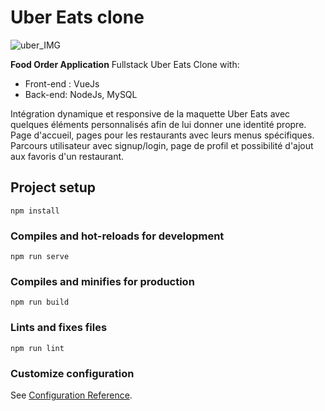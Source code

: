 # Uber Eats clone

![uber_IMG](https://user-images.githubusercontent.com/86949841/194307103-9e9da9d7-45a1-43f4-94ec-8fafcbd5c9ae.jpg)  

**Food Order Application** Fullstack Uber Eats Clone with:  
- Front-end : VueJs  
- Back-end: NodeJs, MySQL  

Intégration dynamique et responsive de la maquette Uber Eats avec quelques éléments personnalisés afin de lui donner une identité propre. Page d'accueil, pages pour les restaurants avec leurs menus spécifiques. Parcours utilisateur avec signup/login, page de profil et possibilité d'ajout aux favoris d'un restaurant.
## Project setup
```
npm install
```

### Compiles and hot-reloads for development
```
npm run serve
```

### Compiles and minifies for production
```
npm run build
```

### Lints and fixes files
```
npm run lint
```

### Customize configuration
See [Configuration Reference](https://cli.vuejs.org/config/).
